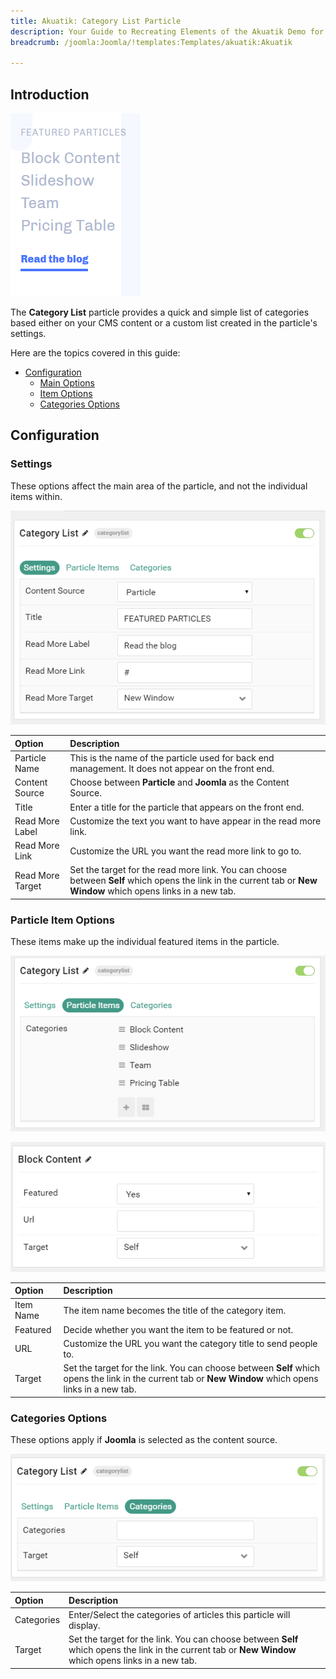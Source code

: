 ```yaml
---
title: Akuatik: Category List Particle
description: Your Guide to Recreating Elements of the Akuatik Demo for Joomla
breadcrumb: /joomla:Joomla/!templates:Templates/akuatik:Akuatik

---
```


## Introduction

![](assets/particle_categorylist1.png)

The **Category List** particle provides a quick and simple list of categories based either on your CMS content or a custom list created in the particle's settings. 

Here are the topics covered in this guide:

* [Configuration](#configuration)
  * [Main Options](#settings)
  * [Item Options](#particle-item-options)
  * [Categories Options](#categories-options)

## Configuration

### Settings 

These options affect the main area of the particle, and not the individual items within.

![](assets/particle_categorylist2.png)

| Option           | Description                                                                                                                                                      |
| :-----           | :-----                                                                                                                                                           |
| Particle Name    | This is the name of the particle used for back end management. It does not appear on the front end.                                                              |
| Content Source   | Choose between **Particle** and **Joomla** as the Content Source.                                                                                                |
| Title            | Enter a title for the particle that appears on the front end.                                                                                                    |
| Read More Label  | Customize the text you want to have appear in the read more link.                                                                                                |
| Read More Link   | Customize the URL you want the read more link to go to.                                                                                                          |
| Read More Target | Set the target for the read more link. You can choose between **Self** which opens the link in the current tab or **New Window** which opens links in a new tab. |

### Particle Item Options

These items make up the individual featured items in the particle. 

![](assets/particle_categorylist3.png)

![](assets/particle_categorylist4.png)

| Option    | Description                                                                                                                                            |
| :-----    | :-----                                                                                                                                                 |
| Item Name | The item name becomes the title of the category item.                                                                                                  |
| Featured  | Decide whether you want the item to be featured or not.                                                                                                |
| URL       | Customize the URL you want the category title to send people to.                                                                                       |
| Target    | Set the target for the link. You can choose between **Self** which opens the link in the current tab or **New Window** which opens links in a new tab. |


### Categories Options

These options apply if **Joomla** is selected as the content source.

![](assets/particle_categorylist5.png)

| Option     | Description                                                                                                                                            |
| :-----     | :-----                                                                                                                                                 |
| Categories | Enter/Select the categories of articles this particle will display.                                                                                    |
| Target     | Set the target for the link. You can choose between **Self** which opens the link in the current tab or **New Window** which opens links in a new tab. |

